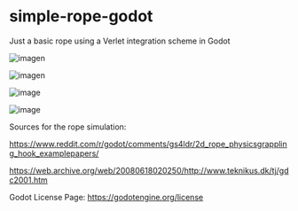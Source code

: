 # simple-rope-godot

Just a basic rope using a Verlet integration scheme in Godot

![imagen](https://user-images.githubusercontent.com/15201222/113626129-0fbdf200-9662-11eb-98c0-2522b89f4a33.png)

![imagen](https://user-images.githubusercontent.com/15201222/113626163-19dff080-9662-11eb-92bf-9624f2b431bb.png) 

![image](https://user-images.githubusercontent.com/15201222/113835997-c8805000-978c-11eb-87d7-aaadfe09524b.png)

![image](https://user-images.githubusercontent.com/15201222/113836005-ca4a1380-978c-11eb-8ec1-70eb73f02b0c.png)




Sources for the rope simulation:

https://www.reddit.com/r/godot/comments/gs4ldr/2d_rope_physicsgrappling_hook_examplepapers/

https://web.archive.org/web/20080618020250/http://www.teknikus.dk/tj/gdc2001.htm  

Godot License Page: https://godotengine.org/license
